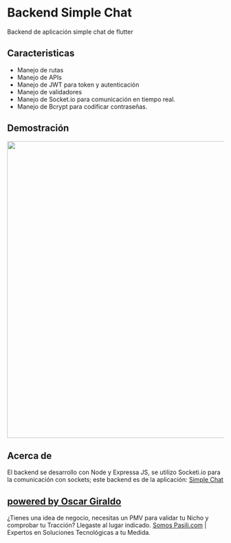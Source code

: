# Backend Simple Chat

Backend de aplicación simple chat de flutter

## Caracteristicas
- Manejo de rutas
- Manejo de APIs
- Manejo de JWT para token y autenticación
- Manejo de validadores
- Manejo de Socket.io para comunicación en tiempo real.
- Manejo de Bcrypt para codificar contraseñas.

## Demostración
<img src="https://firebasestorage.googleapis.com/v0/b/gvoscar-4686d.appspot.com/o/res%2FSimple-Chat.gif?alt=media&token=d44770e8-5db7-4ce8-965f-2bf988e2b8b5" width="540" height="690" />

## Acerca de

El backend se desarrollo con Node y Expressa JS, se utilizo Socketi.io para la comunicación con sockets; este backend es de la aplicación: [Simple Chat](https://github.com/GV-Oscar/simple_chat)

## [powered by Oscar Giraldo](https://www.linkedin.com/in/gvoscar20/)

¿Tienes una idea de negocio, necesitas un PMV para validar tu Nicho y comprobar tu Tracción? Llegaste al lugar indicado. [Somos Pasili.com](https://www.pasili.com/) | Expertos en Soluciones Tecnológicas a tu Medida.